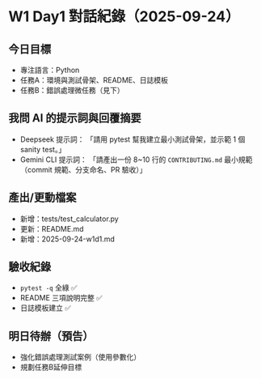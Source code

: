 # W1 Day1 對話紀錄（2025-09-24）
## 今日目標
- 專注語言：Python
- 任務A：環境與測試骨架、README、日誌模板
- 任務B：錯誤處理微任務（見下）

## 我問 AI 的提示詞與回覆摘要
- Deepseek 提示詞：
  「請用 pytest 幫我建立最小測試骨架，並示範 1 個 sanity test。」
- Gemini CLI 提示詞：
  「請產出一份 8~10 行的 `CONTRIBUTING.md` 最小規範（commit 規範、分支命名、PR 驗收）」  

## 產出/更動檔案
- 新增：tests/test_calculator.py
- 更新：README.md
- 新增：2025-09-24-w1d1.md

## 驗收紀錄
- `pytest -q` 全綠 ✅
- README 三項說明完整 ✅
- 日誌模板建立 ✅

## 明日待辦（預告）
- 強化錯誤處理測試案例（使用參數化）
- 規劃任務B延伸目標
